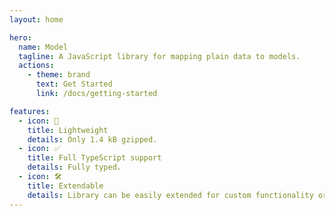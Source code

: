 ```yaml
---
layout: home

hero:
  name: Model
  tagline: A JavaScript library for mapping plain data to models.
  actions:
    - theme: brand
      text: Get Started
      link: /docs/getting-started

features:
  - icon: 🚀
    title: Lightweight
    details: Only 1.4 kB gzipped.
  - icon: ✅
    title: Full TypeScript support
    details: Fully typed.
  - icon: 🛠️
    title: Extendable
    details: Library can be easily extended for custom functionality or types.
---
```


<style lang="css">
</style>

